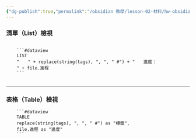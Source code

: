 ```yaml
---
{"dg-publish":true,"permalink":"/obsidian 教學/lesson-02-材料/hw-obsidian-lesson-2/","title":"HW-2025-06-20 （作業01） 用套件檢視資料","tags":["🪨自籌Obsidian工作坊","🎯學習歷程檔案"],"noteIcon":"3","created":"2025-06-17T22:54:37.974+08:00","updated":"2025-06-20T12:08:46.756+08:00"}
---
```



### 清單（List）檢視

```

	```#dataview
	LIST
	"　　" + replace(string(tags), ", ", " #") + "　　進度：
	" + file.進程
	```
	
```

---


### 表格（Table）檢視

```
	```#dataview
	TABLE
	replace(string(tags), ", ", " #") as "標籤",
	file.進程 as "進度"
	```
```
